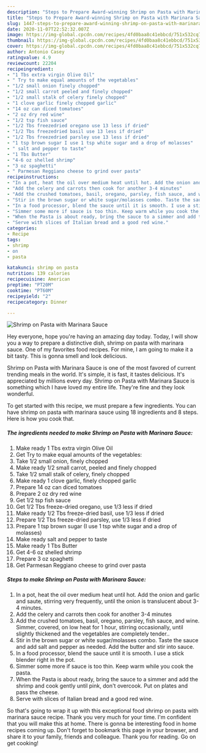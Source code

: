 ```yaml
---
description: "Steps to Prepare Award-winning Shrimp on Pasta with Marinara Sauce"
title: "Steps to Prepare Award-winning Shrimp on Pasta with Marinara Sauce"
slug: 1447-steps-to-prepare-award-winning-shrimp-on-pasta-with-marinara-sauce
date: 2020-11-07T22:52:32.007Z
image: https://img-global.cpcdn.com/recipes/4fd0baa8c41ebbcd/751x532cq70/shrimp-on-pasta-with-marinara-sauce-recipe-main-photo.jpg
thumbnail: https://img-global.cpcdn.com/recipes/4fd0baa8c41ebbcd/751x532cq70/shrimp-on-pasta-with-marinara-sauce-recipe-main-photo.jpg
cover: https://img-global.cpcdn.com/recipes/4fd0baa8c41ebbcd/751x532cq70/shrimp-on-pasta-with-marinara-sauce-recipe-main-photo.jpg
author: Antonio Casey
ratingvalue: 4.9
reviewcount: 22204
recipeingredient:
- "1 Tbs extra virgin Olive Oil"
- " Try to make equal amounts of the vegetables"
- "1/2 small onion finely chopped"
- "1/2 small carrot peeled and finely chopped"
- "1/2 small stalk of celery finely chopped"
- "1 clove garlic finely chopped garlic"
- "14 oz can diced tomatoes"
- "2 oz dry red wine"
- "1/2 tsp fish sauce"
- "1/2 Tbs freezedried oregano use 13 less if dried"
- "1/2 Tbs freezedried basil use 13 less if dried"
- "1/2 Tbs freezedried parsley use 13 less if dried"
- "1 tsp brown sugar I use 1 tsp white sugar and a drop of molasses"
- " salt and pepper to taste"
- "1 Tbs Butter"
- "4-6 oz shelled shrimp"
- "3 oz spaghetti"
- " Parmesan Reggiano cheese to grind over pasta"
recipeinstructions:
- "In a pot, heat the oil over medium heat until hot. Add the onion and garlic and saute, stirring very frequently, until the onion is translucent about 3-4 minutes."
- "Add the celery and carrots then cook for another 3-4 minutes"
- "Add the crushed tomatoes, basil, oregano, parsley, fish sauce, and wine. Simmer, covered, on low heat for 1 hour, stirring occasionally, until slightly thickened and the vegetables are completely tender.."
- "Stir in the brown sugar or white sugar/molasses combo. Taste the sauce and add salt and pepper as needed. Add the butter and stir into sauce."
- "In a food processor, blend the sauce until it is smooth. I use a stick blender right in the pot."
- "Simmer some more if sauce is too thin. Keep warm while you cook the pasta."
- "When the Pasta is about ready, bring the sauce to a simmer and add the shrimp and cook gently until pink, don&#39;t overcook. Put on plates and pass the cheese."
- "Serve with slices of Italian bread and a good red wine."
categories:
- Recipe
tags:
- shrimp
- on
- pasta

katakunci: shrimp on pasta 
nutrition: 139 calories
recipecuisine: American
preptime: "PT20M"
cooktime: "PT60M"
recipeyield: "2"
recipecategory: Dinner

---
```



![Shrimp on Pasta with Marinara Sauce](https://img-global.cpcdn.com/recipes/4fd0baa8c41ebbcd/751x532cq70/shrimp-on-pasta-with-marinara-sauce-recipe-main-photo.jpg)

Hey everyone, hope you're having an amazing day today. Today, I will show you a way to prepare a distinctive dish, shrimp on pasta with marinara sauce. One of my favorites food recipes. For mine, I am going to make it a bit tasty. This is gonna smell and look delicious.

Shrimp on Pasta with Marinara Sauce is one of the most favored of current trending meals in the world. It's simple, it is fast, it tastes delicious. It's appreciated by millions every day. Shrimp on Pasta with Marinara Sauce is something which I have loved my entire life. They're fine and they look wonderful.




To get started with this recipe, we must prepare a few ingredients. You can have shrimp on pasta with marinara sauce using 18 ingredients and 8 steps. Here is how you cook that.

<!--inarticleads1-->

##### The ingredients needed to make Shrimp on Pasta with Marinara Sauce:

1. Make ready 1 Tbs extra virgin Olive Oil
1. Get  Try to make equal amounts of the vegetables:
1. Take 1/2 small onion, finely chopped
1. Make ready 1/2 small carrot, peeled and finely chopped
1. Take 1/2 small stalk of celery, finely chopped
1. Make ready 1 clove garlic, finely chopped garlic
1. Prepare 14 oz can diced tomatoes
1. Prepare 2 oz dry red wine
1. Get 1/2 tsp fish sauce
1. Get 1/2 Tbs freeze-dried oregano, use 1/3 less if dried
1. Make ready 1/2 Tbs freeze-dried basil, use 1/3 less if dried
1. Prepare 1/2 Tbs freeze-dried parsley, use 1/3 less if dried
1. Prepare 1 tsp brown sugar (I use 1 tsp white sugar and a drop of molasses)
1. Make ready  salt and pepper to taste
1. Make ready 1 Tbs Butter
1. Get 4-6 oz shelled shrimp
1. Prepare 3 oz spaghetti
1. Get  Parmesan Reggiano cheese to grind over pasta




<!--inarticleads2-->

##### Steps to make Shrimp on Pasta with Marinara Sauce:

1. In a pot, heat the oil over medium heat until hot. Add the onion and garlic and saute, stirring very frequently, until the onion is translucent about 3-4 minutes.
1. Add the celery and carrots then cook for another 3-4 minutes
1. Add the crushed tomatoes, basil, oregano, parsley, fish sauce, and wine. Simmer, covered, on low heat for 1 hour, stirring occasionally, until slightly thickened and the vegetables are completely tender..
1. Stir in the brown sugar or white sugar/molasses combo. Taste the sauce and add salt and pepper as needed. Add the butter and stir into sauce.
1. In a food processor, blend the sauce until it is smooth. I use a stick blender right in the pot.
1. Simmer some more if sauce is too thin. Keep warm while you cook the pasta.
1. When the Pasta is about ready, bring the sauce to a simmer and add the shrimp and cook gently until pink, don&#39;t overcook. Put on plates and pass the cheese.
1. Serve with slices of Italian bread and a good red wine.




So that's going to wrap it up with this exceptional food shrimp on pasta with marinara sauce recipe. Thank you very much for your time. I'm confident that you will make this at home. There is gonna be interesting food in home recipes coming up. Don't forget to bookmark this page in your browser, and share it to your family, friends and colleague. Thank you for reading. Go on get cooking!
